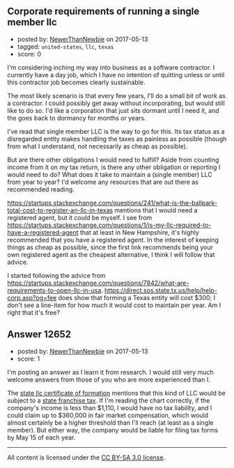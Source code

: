 ## Corporate requirements of running a single member llc

- posted by: [NewerThanNewbie](https://stackexchange.com/users/10890191/newerthannewbie) on 2017-05-13
- tagged: `united-states`, `llc`, `texas`
- score: 0

I'm considering inching my way into business as a software contractor. I currently have a day job, which I have no intention of quitting unless or until this contractor job becomes clearly sustainable.

The most likely scenario is that every few years, I'll do a small bit of work as a contractor. I could possibly get away without incorporating, but would still like to do so. I'd like a corporation that just sits dormant until I need it, and the goes back to dormancy for months or years.

I've read that single member LLC is the way to go for this. Its tax status as a disregarded entity makes handling the taxes as painless as possible (though from what I understand, not necessarily as cheap as possible).

But are there other obligations I would need to fulfill? Aside from counting income from it on my tax return, is there any other obligation or reporting I would need to do?  What does it take to maintain a (single member) LLC from year to year? I'd welcome any resources that are out there as recommended reading.

https://startups.stackexchange.com/questions/241/what-is-the-ballpark-total-cost-to-register-an-llc-in-texas mentions that I would need a registered agent, but it could be myself.  I see from https://startups.stackexchange.com/questions/1/is-my-llc-required-to-have-a-registered-agent that at least in New Hampshire, it's highly recommended that you have a registered agent.  In the interest of keeping things as cheap as possible, since the first link recommends being your own registered agent as the cheapest alternative, I think I will follow that advice.

I started following the advice from https://startups.stackexchange.com/questions/7842/what-are-requirements-to-open-llc-in-usa.  https://direct.sos.state.tx.us/help/help-corp.asp?pg=fee does show that forming a Texas entity will cost $300; I don't see a line-item for how much it would cost to maintain per year.  Am I right that it's free?


## Answer 12652

- posted by: [NewerThanNewbie](https://stackexchange.com/users/10890191/newerthannewbie) on 2017-05-13
- score: 1

I'm posting an answer as I learn it from research.  I would still very much welcome answers from those of you who are more experienced than I.

The [state llc certificate of formation](http://www.sos.state.tx.us/corp/forms/205_boc.pdf) mentions that this kind of LLC would be subject to a [state franchise tax](https://comptroller.texas.gov/taxes/franchise/).  If I'm reading the chart correctly, if the company's income is less than $1,110, I would have no tax liability, and I could claim up to $360,000 in fair market compensation, which would almost certainly be a higher threshold than I'll reach (at least as a single member).  But either way, the company would be liable for filing tax forms by May 15 of each year.



---

All content is licensed under the [CC BY-SA 3.0 license](https://creativecommons.org/licenses/by-sa/3.0/).

